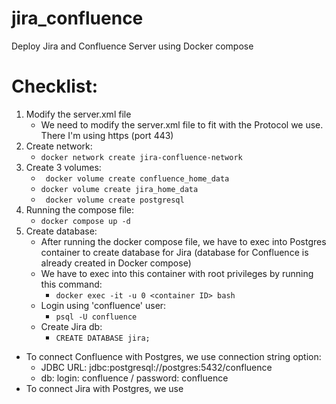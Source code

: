 # jira_confluence
Deploy Jira and Confluence Server using Docker compose

# Checklist:
1. Modify the server.xml file 
    - We need to modify the server.xml file to fit with the Protocol we use. There I'm using https (port 443)
2. Create network:
    - `docker network create jira-confluence-network`
3. Create 3 volumes:
    - ` docker volume create confluence_home_data`
    - ` docker volume create jira_home_data `
    - ` docker volume create postgresql`
4. Running the compose file:
    - ` docker compose up -d `
5. Create database:
    - After running the docker compose file, we have to exec into Postgres container to create database for Jira (database for Confluence is already created in Docker compose)
    - We have to exec into this container with root privileges by running this command:
        - ` docker exec -it -u 0 <container ID> bash `
    - Login using 'confluence' user:
        - `psql -U confluence`
    - Create Jira db:
        - ` CREATE DATABASE jira; `

- To connect Confluence with Postgres, we use connection string option: 
    - JDBC URL:  jdbc:postgresql://postgres:5432/confluence
    - db: login: confluence / password: confluence
- To connect Jira with Postgres, we use 